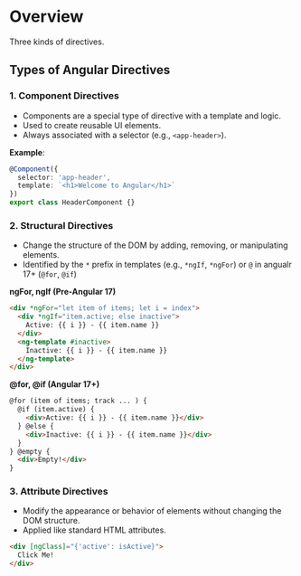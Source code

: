 # Overview

Three kinds of directives.

## Types of Angular Directives

### 1. **Component Directives**
- Components are a special type of directive with a template and logic.
- Used to create reusable UI elements.
- Always associated with a selector (e.g., `<app-header>`).

**Example**:
  
```typescript
@Component({
  selector: 'app-header',
  template: `<h1>Welcome to Angular</h1>`
})
export class HeaderComponent {}
```

### 2. **Structural Directives**
- Change the structure of the DOM by adding, removing, or manipulating elements.
- Identified by the `*` prefix in templates (e.g., `*ngIf`, `*ngFor`) or `@` in angualr 17+ (`@for`, `@if`)

**ngFor, ngIf (Pre-Angular 17)**

```html
<div *ngFor="let item of items; let i = index">
  <div *ngIf="item.active; else inactive">
    Active: {{ i }} - {{ item.name }}
  </div>
  <ng-template #inactive>
    Inactive: {{ i }} - {{ item.name }}
  </ng-template>
</div>

```

**@for, @if (Angular 17+)**

```html
@for (item of items; track ... ) {
  @if (item.active) {
    <div>Active: {{ i }} - {{ item.name }}</div>
  } @else {
    <div>Inactive: {{ i }} - {{ item.name }}</div>
  }
} @empty {
  <div>Empty!</div>
}
```

### 3. **Attribute Directives**
-  Modify the appearance or behavior of elements without changing the DOM structure.
- Applied like standard HTML attributes.

```html
<div [ngClass]="{'active': isActive}">
  Click Me!
</div>
```
